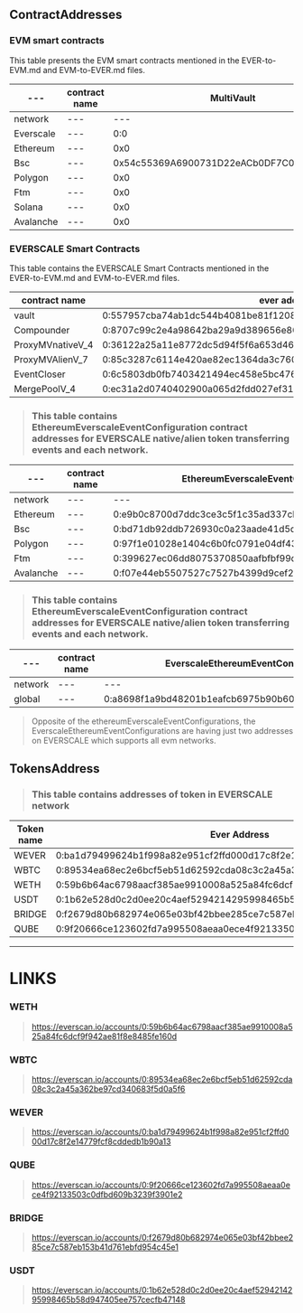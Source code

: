 ## ContractAddresses

### EVM smart contracts

This table presents the EVM smart contracts mentioned in the EVER-to-EVM.md and EVM-to-EVER.md files.

| ---       | contract name | MultiVault                                 |
| --------- | ------------- | ------------------------------------------ |
| network   | ---           | ---                                        |
| Everscale | ---           | 0:0                                        |
| Ethereum  | ---           | 0x0                                        |
| Bsc       | ---           | 0x54c55369A6900731D22eACb0DF7C0253CF19dFff |
| Polygon   | ---           | 0x0                                        |
| Ftm       | ---           | 0x0                                        |
| Solana    | ---           | 0x0                                        |
| Avalanche | ---           | 0x0                                        |

### EVERSCALE Smart Contracts

This table contains the EVERSCALE Smart Contracts mentioned in the EVER-to-EVM.md and EVM-to-EVER.md files.

| contract name    | ever address                                                       |
| ---------------- | ------------------------------------------------------------------ |
| vault            | 0:557957cba74ab1dc544b4081be81f1208ad73997d74ab3b72d95864a41b779a4 |
| Compounder       | 0:8707c99c2e4a98642ba29a9d389656e804bd5b3cbe11a426ca12335792168d8a |
| ProxyMVnativeV_4 | 0:36122a25a11e8772dc5d94f5f6a653d4661f6e474bc85cb275aece185acd62a4 |
| ProxyMVAlienV_7  | 0:85c3287c6114e420ae82ec1364da3c760a5789f383213ef3cedef5d8c3d126fd |
| EventCloser      | 0:6c5803db0fb7403421494ec458e5bc4763fb49cbb1b246ff2d3310e860845a78 |
| MergePoolV_4     | 0:ec31a2d0740402900a065d2fdd027ef31f0f3748a9862d113902acecc6acae18 |

> ### This table contains EthereumEverscaleEventConfiguration contract addresses for EVERSCALE native/alien token transferring events and each network.

| ---       | contract name | EthereumEverscaleEventConfiguration(native event)                  | EthereumEverscaleEventConfiguration(alien event)                   |
| --------- | ------------- | ------------------------------------------------------------------ | ------------------------------------------------------------------ |
| network   | ---           | ---                                                                | ---                                                                |
| Ethereum  | ---           | 0:e9b0c8700d7ddc3ce3c5f1c35ad337cbc2f88e8abb5afadc9fa09a270cbed0e2 | 0:55ec14a1513eb4570d5933e0fbe5c0b3341d2dfaccfeecfcc9c7c2f4d668ed45 |
| Bsc       | ---           | 0:bd71db92ddb726930c0a23aade41d5d6134056efb791605189e8489d1d29e626 | 0:54f2bc1064cbe7d9b057808b8578e9b2f3ff54d27ef472ffbdb16b2e4461292a |
| Polygon   | ---           | 0:97f1e01028e1404c6b0fc0791e04df43616ef8aaf5964195182355093f385ff6 | 0:3f5f1e9bb4b6921aab0257597eaeaad1b80cc843eb31d977f58ada720cfe9ff2 |
| Ftm       | ---           | 0:399627ec06dd8075370850aafbfbf99d05752df16b3459b448a7d0b4b9a083d1 | 0:12861a3fd38d48086343b67d1a17509736d068e807a783f29b558339f0da421a |
| Avalanche | ---           | 0:f07e44eb5507527c7527b4399d9cef220c0fcf50c6a4db71b3517bd763fdc528 | 0:124457db37ea02f2b7c5575b86f759e51f02adc11cbf36b36fd1da6c36fc82f6 |

> ### This table contains EthereumEverscaleEventConfiguration contract addresses for EVERSCALE native/alien token transferring events and each network.

| ---     | contract name | EverscaleEthereumEventConfiguration(native event)                  | EverscaleEthereumEventConfiguration(alien event)                   |
| ------- | ------------- | ------------------------------------------------------------------ | ------------------------------------------------------------------ |
| network | ---           | ---                                                                | ---                                                                |
| global  | ---           | 0:a8698f1a9bd48201b1eafcb6975b90b60867063ffff3cc7114a480f924999b75 | 0:6b7e3255de478ff6b5d441235e6ea6c43764f897dd761d56c2fdf7199d80cf86 |

> Opposite of the ethereumEverscaleEventConfigurations, the EverscaleEthereumEventConfigurations are having just two addresses on EVERSCALE which supports all evm networks.

## TokensAddress

> ### This table contains addresses of token in EVERSCALE network

| Token name | Ever Address                                                       |
| ---------- | ------------------------------------------------------------------ |
| WEVER      | 0:ba1d79499624b1f998a82e951cf2ffd000d17c8f2e14779fcf8cddedb1b90a13 |
| WBTC       | 0:89534ea68ec2e6bcf5eb51d62592cda08c3c2a45a362be97cd340683f5d0a5f6 |
| WETH       | 0:59b6b64ac6798aacf385ae9910008a525a84fc6dcf9f942ae81f8e8485fe160d |
| USDT       | 0:1b62e528d0c2d0ee20c4aef5294214295998465b58d947405ee757cecfb47148 |
| BRIDGE     | 0:f2679d80b682974e065e03bf42bbee285ce7c587eb153b41d761ebfd954c45e1 |
| QUBE       | 0:9f20666ce123602fd7a995508aeaa0ece4f92133503c0dfbd609b3239f3901e2 |

---

# LINKS

### WETH

> https://everscan.io/accounts/0:59b6b64ac6798aacf385ae9910008a525a84fc6dcf9f942ae81f8e8485fe160d

### WBTC

> https://everscan.io/accounts/0:89534ea68ec2e6bcf5eb51d62592cda08c3c2a45a362be97cd340683f5d0a5f6

### WEVER

> https://everscan.io/accounts/0:ba1d79499624b1f998a82e951cf2ffd000d17c8f2e14779fcf8cddedb1b90a13

### QUBE

> https://everscan.io/accounts/0:9f20666ce123602fd7a995508aeaa0ece4f92133503c0dfbd609b3239f3901e2

### BRIDGE

> https://everscan.io/accounts/0:f2679d80b682974e065e03bf42bbee285ce7c587eb153b41d761ebfd954c45e1

### USDT

> https://everscan.io/accounts/0:1b62e528d0c2d0ee20c4aef5294214295998465b58d947405ee757cecfb47148
